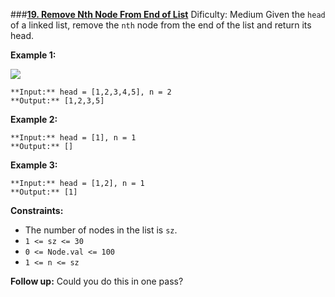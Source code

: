 ###**[19\. Remove Nth Node From End of List](https://leetcode.com/problems/remove-nth-node-from-end-of-list/description/)**
Dificulty: Medium
Given the `head` of a linked list, remove the `nth` node from the end of the
list and return its head.



**Example 1:**

![](https://assets.leetcode.com/uploads/2020/10/03/remove_ex1.jpg)

    
    
    **Input:** head = [1,2,3,4,5], n = 2
    **Output:** [1,2,3,5]
    

**Example 2:**

    
    
    **Input:** head = [1], n = 1
    **Output:** []
    

**Example 3:**

    
    
    **Input:** head = [1,2], n = 1
    **Output:** [1]
    



**Constraints:**

  * The number of nodes in the list is `sz`.
  * `1 <= sz <= 30`
  * `0 <= Node.val <= 100`
  * `1 <= n <= sz`



**Follow up:** Could you do this in one pass?

